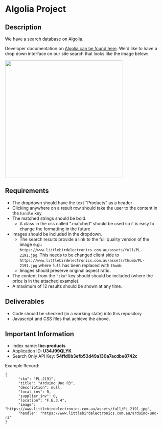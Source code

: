 # Algolia Project

## Description

We have a search database on [Algolia](https://www.algolia.com/doc/). 


Developer documentation on [Algolia can be found here](https://www.algolia.com/doc/).
We'd like to have a drop down interface on our site search that looks like the image below: 

<img src="https://raw.githubusercontent.com/schappim/algolia-project/master/dropdown-example.png" width=383 style="width:383px!important;"/>

## Requirements

- The dropdown should have the text "Products" as a header
- Clicking anywhere on a result row should take the user to the content in the `handle` key.
- The matched strings should be bold. 
  - A class in the css called ".matched" should be used so it is easy to change the formatting in the future
- Images should be included in the dropdown.
  - The search results provide a link to the full quality version of the image e.g.: `https://www.littlebirdelectronics.com.au/assets/full/PL-2191.jpg`. This needs to be changed client side to `https://www.littlebirdelectronics.com.au/assets/thumb/PL-2191.jpg` where `full` has been replaced with `thumb`.
  - Images should preserve original aspect ratio.
- The content from the `"sku"` key should should be included (where the price is in the attached example).
- A maximum of 12 results should be shown at any time.


## Deliverables

- Code should be checked (in a working state) into this repository
- Javascript and CSS files that achieve the above.


## Important Information 


- Index name: **lbe-products**
- Application ID: **U34J99QLYK**
- Search Only API Key: **54ffd9b3efb53d49a130a7acdbe8742c**

Example Record: 

```
{
      "sku": "PL-2191",
      "title": "Arduino Uno R3",
      "description": null,
      "local_inv": 0,
      "supplier_inv": 0,
      "location": "F.E.3.4",
      "image": "https://www.littlebirdelectronics.com.au/assets/full/PL-2191.jpg",
      "handle": "https://www.littlebirdelectronics.com.au/arduino-uno-r3"
}
```
